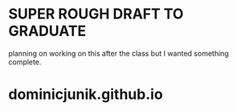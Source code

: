 # SUPER ROUGH DRAFT TO GRADUATE
planning on working on this after the class but I wanted something complete.
# dominicjunik.github.io
